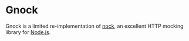 # Gnock

Gnock is a limited re-implementation of [nock](https://github.com/node-nock/nock),
an excellent HTTP mocking library for [Node.js](https://nodejs.org/).
